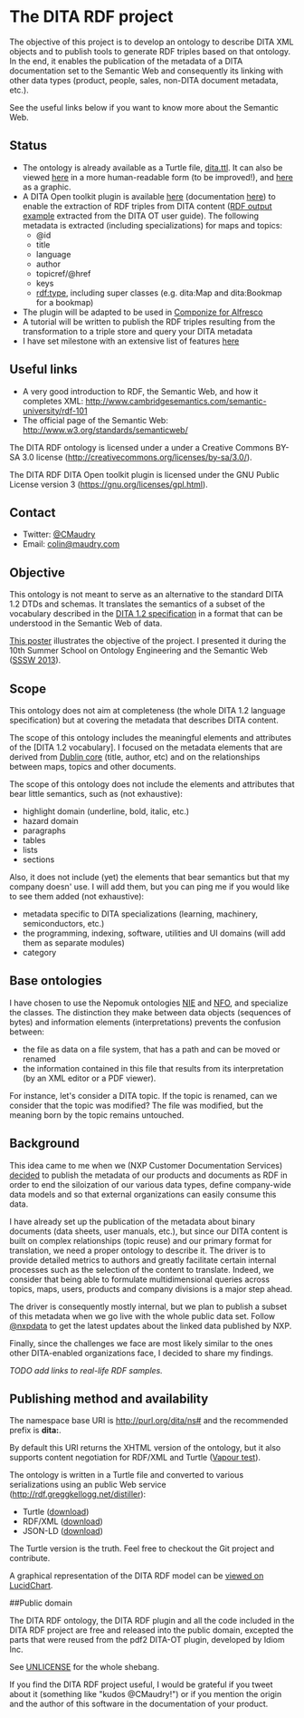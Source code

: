 The DITA RDF project
====================

The objective of this project is to develop an ontology to describe DITA XML objects and to publish tools to generate RDF triples based on that ontology. In the end, it enables the publication of the metadata of a DITA documentation set to the Semantic Web and consequently its linking with other data types (product, people, sales, non-DITA document metadata, etc.).

See the useful links below if you want to know more about the Semantic Web.

## Status

 * The ontology is already available as a Turtle file, [dita.ttl](https://github.com/ColinMaudry/dita-rdf/blob/master/dita.ttl). It can also be viewed [here](http://purl.org/dita/ns#) in a more human-readable form (to be improved!), and [here](http://bit.ly/DitaRdfLucidChart) as a graphic.
 * A DITA Open toolkit plugin is available [here](https://github.com/ColinMaudry/dita-rdf/blob/master/dita2rdf/dita2rdf-ditaot-plugin.zip) (documentation [here](./dita2rdf)) to enable the extraction of RDF triples from DITA content ([RDF output example](http://colin.maudry.com/rdf/userguide.rdf) extracted from the DITA OT user guide). The following metadata is extracted (including specializations) for maps and topics:
	- @id
	- title
	- language
	- author
	- topicref/@href
	- keys
	- [rdf:type](http://www.w3.org/TR/rdf-schema/#ch_type), including super classes (e.g. dita:Map and dita:Bookmap for a bookmap)
 * The plugin will be adapted to be used in [Componize for Alfresco](http://www.componize.com)
 * A tutorial will be written to publish the RDF triples resulting from the transformation to a triple store and query your DITA metadata
 * I have set milestone with an extensive list of features [here](issues)

## Useful links

 - A very good introduction to RDF, the Semantic Web, and how it completes XML: http://www.cambridgesemantics.com/semantic-university/rdf-101
 - The official page of the Semantic Web: http://www.w3.org/standards/semanticweb/

The DITA RDF ontology is licensed under a under a Creative Commons BY-SA 3.0 license (http://creativecommons.org/licenses/by-sa/3.0/).

The DITA RDF DITA Open toolkit plugin is licensed under the GNU Public License version 3 (https://gnu.org/licenses/gpl.html).

## Contact

* Twitter: [@CMaudry](https://www.twitter.com/ColinMaudry)
* Email: colin@maudry.com

## Objective

This ontology is not meant to serve as an alternative to the standard DITA 1.2 DTDs and schemas. It translates the semantics of a subset of the vocabulary described in the [DITA 1.2 specification](http://docs.oasis-open.org/dita/v1.2/os/spec/DITA1.2-spec.html) in a format that can be understood in the Semantic Web of data.

[This poster](http://bit.ly/DitaRdfPoster) illustrates the objective of the project. I presented it during the 10th Summer School on Ontology Engineering and the Semantic Web ([SSSW 2013](http://sssw.org/2013/)).

## Scope

This ontology does not aim at completeness (the whole DITA 1.2 language specification) but at covering the metadata that describes DITA content.

The scope of this ontology includes the meaningful elements and attributes of the [DITA 1.2 vocabulary]. I focused on the metadata elements that are derived from [Dublin core](http://dublincore.org/documents/dcmi-terms/) (title, author, etc) and on the relationships between maps, topics and other documents. 

The scope of this ontology does not include the elements and attributes that bear little semantics, such as (not exhaustive):

* highlight domain (underline, bold, italic, etc.)
* hazard domain
* paragraphs
* tables
* lists
* sections

Also, it does not include (yet) the elements that bear semantics but that my company doesn' use. I will add them, but you can ping me if you would like to see them added (not exhaustive):

* metadata specific to DITA specializations (learning, machinery, semiconductors, etc.)
* the programming, indexing, software, utilities and UI domains (will add them as separate modules)
* category

## Base ontologies

I have chosen to use the Nepomuk ontologies [NIE](http://www.semanticdesktop.org/ontologies/2007/01/19/nie) and [NFO](http://www.semanticdesktop.org/ontologies/2007/03/22/nfo), and specialize the classes. The distinction they make between data objects (sequences of bytes) and information elements (interpretations) prevents the confusion between:

* the file as data on a file system, that has a path and can be moved or renamed
* the information contained in this file that results from its interpretation (by an XML editor or a PDF viewer).

For instance, let's consider a DITA topic. If the topic is renamed, can we consider that the topic was modified? The file was modified, but the meaning born by the topic remains untouched.

## Background

This idea came to me when we (NXP Customer Documentation Services) [decided](http://blog.nxp.com/is-linked-data-the-future-of-data-integration-in-the-enterprise/) to publish the metadata of our products and documents as RDF in order to end the siloization of our various data types, define company-wide data models and so that external organizations can easily consume this data.

I have already set up the publication of the metadata about binary documents (data sheets, user manuals, etc.), but since our DITA content is built on complex relationships (topic reuse) and our primary format for translation, we need a proper ontology to describe it. The driver is to provide detailed metrics to authors and greatly facilitate certain internal processes such as the selection of the content to translate. Indeed, we consider that being able to formulate multidimensional queries across topics, maps, users, products and company divisions is a major step ahead.

The driver is consequently mostly internal, but we plan to publish a subset of this metadata when we go live with the whole public data set. Follow [@nxpdata](https://www.twitter.com/nxpdata) to get the latest updates about the linked data published by NXP.

Finally, since the challenges we face are most likely similar to the ones other DITA-enabled organizations face, I decided to share my findings.

_TODO add links to real-life RDF samples._

## Publishing method and availability

The namespace base URI is http://purl.org/dita/ns# and the recommended prefix is **dita:**.

By default this URI returns the XHTML version of the ontology, but it also supports content negotiation for RDF/XML and Turtle ([Vapour test](http://uriburner.com:8000/vapour?uri=http%3A%2F%2Fpurl.org%2Fdita%2Fns%23&acceptRdfXml=1&acceptJsonLD=1&htmlVersions=1&defaultResponse=rdfxml&userAgent=vapour.sourceforge.net)).

The ontology is written in a Turtle file and converted to various serializations using an public Web service (http://rdf.greggkellogg.net/distiller):

* Turtle ([download](http://colin.maudry.com/ontologies/dita.ttl))
* RDF/XML ([download](http://colin.maudry.com/ontologies/dita.rdf))
* JSON-LD ([download](http://colin.maudry.com/ontologies/dita.jsonld))

The Turtle version is the truth. Feel free to checkout the Git project and contribute.

A graphical representation of the DITA RDF model can be [viewed on LucidChart](http://bit.ly/DitaRdfLucidChart).

##Public domain

The DITA RDF ontology, the DITA RDF plugin and all the code included in the DITA RDF project are free and released into the public domain, excepted the parts that were reused from the pdf2 DITA-OT plugin, developed by Idiom Inc.

See [UNLICENSE](UNLICENSE) for the whole shebang.

If you find the DITA RDF project useful, I would be grateful if you tweet about it (something like "kudos @CMaudry!") or if you mention the origin and the author of this software in the documentation of your product.
